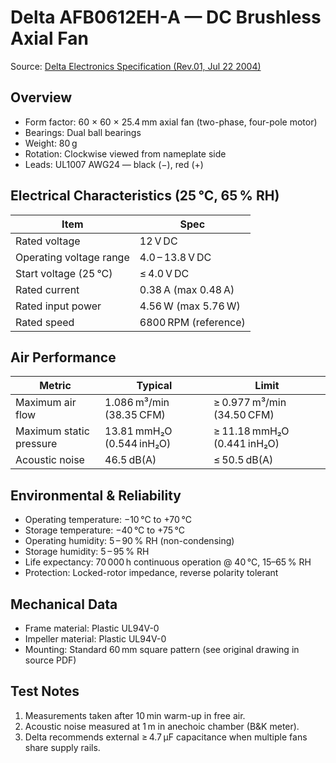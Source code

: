 # Delta AFB0612EH-A — DC Brushless Axial Fan

Source: [Delta Electronics Specification (Rev.01, Jul 22 2004)](https://www.delta-fan.com/Download/Spec/AFB0612EH-A.pdf)

## Overview

- Form factor: 60 × 60 × 25.4 mm axial fan (two-phase, four-pole motor)
- Bearings: Dual ball bearings
- Weight: 80 g
- Rotation: Clockwise viewed from nameplate side
- Leads: UL1007 AWG24 — black (−), red (+)

## Electrical Characteristics (25 °C, 65 % RH)

| Item | Spec |
| --- | --- |
| Rated voltage | 12 V DC |
| Operating voltage range | 4.0 – 13.8 V DC |
| Start voltage (25 °C) | ≤ 4.0 V DC |
| Rated current | 0.38 A (max 0.48 A) |
| Rated input power | 4.56 W (max 5.76 W) |
| Rated speed | 6800 RPM (reference) |

## Air Performance

| Metric | Typical | Limit |
| --- | --- | --- |
| Maximum air flow | 1.086 m³/min (38.35 CFM) | ≥ 0.977 m³/min (34.50 CFM) |
| Maximum static pressure | 13.81 mmH₂O (0.544 inH₂O) | ≥ 11.18 mmH₂O (0.441 inH₂O) |
| Acoustic noise | 46.5 dB(A) | ≤ 50.5 dB(A) |

## Environmental & Reliability

- Operating temperature: −10 °C to +70 °C
- Storage temperature: −40 °C to +75 °C
- Operating humidity: 5 – 90 % RH (non-condensing)
- Storage humidity: 5 – 95 % RH
- Life expectancy: 70 000 h continuous operation @ 40 °C, 15–65 % RH
- Protection: Locked-rotor impedance, reverse polarity tolerant

## Mechanical Data

- Frame material: Plastic UL94V-0
- Impeller material: Plastic UL94V-0
- Mounting: Standard 60 mm square pattern (see original drawing in source PDF)

## Test Notes

1. Measurements taken after 10 min warm-up in free air.
2. Acoustic noise measured at 1 m in anechoic chamber (B&K meter).
3. Delta recommends external ≥ 4.7 µF capacitance when multiple fans share supply rails.

